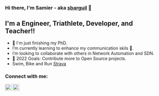 ### Hi there, I'm Samier - aka [sbarguil][website] 👋

## I'm a Engineer, Triathlete, Developer, and Teacher!!

- 🔭 I'm just finishing my PhD. 
- I’m currently learning to enhance my communication skils 🌱. 
- I’m looking to collaborate with others in Network Automation and SDN.
- 🥅 2022 Goals: Contribute more to Open Source projects.
- Swim, Bike and Run [Strava](https://www.strava.com/athletes/16161762)

### Connect with me:

[<img align="left" alt="codeSTACKr | LinkedIn" width="22px" src="https://cdn.jsdelivr.net/npm/simple-icons@v3/icons/linkedin.svg" />][linkedin]
[<img align="left" alt="codeSTACKr | Instagram" width="22px" src="https://cdn.jsdelivr.net/npm/simple-icons@v3/icons/instagram.svg" />][instagram]

<br />
<br />
<br />

[website]: https://codeSTACKr.com
[course]: http://vsCodeHero.com
[twitter]: https://twitter.com/codeSTACKr
[youtube]: https://youtube.com/codeSTACKr
[instagram]: https://www.linkedin.com/in/samier-barguil-0122b060/
[linkedin]: https://linkedin.com/in/sa
[webdevplaylist]: https://www.youtube.com/playlist?list=PLkwxH9e_vrAJ0WbEsFA9W3I1W-g_BTsbt
[jsplaylist]: https://www.youtube.com/playlist?list=PLkwxH9e_vrALRJKu7wfXby3MKeflhTu6B
[cssplaylist]: https://www.youtube.com/playlist?list=PLkwxH9e_vrALSdvZuEh6gqQdmDoDIoqz4
[reactplaylist]: https://www.youtube.com/playlist?list=PLkwxH9e_vrAK4TdffpxKY3QGyHCpxFcQ0
